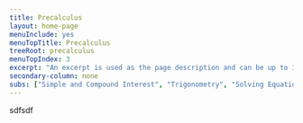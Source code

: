 ```yaml
---
title: Precalculus
layout: home-page
menuInclude: yes
menuTopTitle: Precalculus
treeRoot: precalculus
menuTopIndex: 3
excerpt: "An excerpt is used as the page description and can be up to 160 characters long..."
secondary-column: none
subs: ["Simple and Compound Interest", "Trigonometry", "Solving Equations with Trigonometry", "Exponentials and Logarithms", "Vectors", "Sequences, Summations, and Series", "Probability"]
---
```

sdfsdf